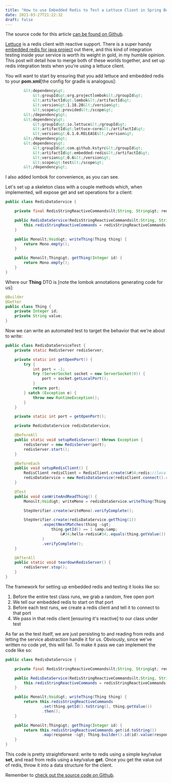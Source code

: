 ```yaml
---
title: "How to use Embedded Redis to Test a Lettuce Client in Spring Boot Webflux"
date: 2021-03-27T21:22:32
draft: false
---
```


The source code for this article [can be found on Github](https://github.com/nfisher23/reactive-programming-webflux/tree/master/reactive-redis).

[Lettuce](https://github.com/lettuce-io/lettuce-core) is a redis client with reactive support. There is a super handy [embedded redis for java project](https://github.com/kstyrc/embedded-redis) out there, and this kind of integration testing inside your service is worth its weight in gold, in my humble opinion. This post will detail how to merge both of these worlds together, and set up redis integration tests when you&#39;re using a lettuce client.

You will want to start by ensuring that you add lettuce and embedded redis to your **pom.xml**\[the config for gradle is analogous\]:

```xml
        &lt;dependency&gt;
            &lt;groupId&gt;org.projectlombok&lt;/groupId&gt;
            &lt;artifactId&gt;lombok&lt;/artifactId&gt;
            &lt;version&gt;1.18.20&lt;/version&gt;
            &lt;scope&gt;provided&lt;/scope&gt;
        &lt;/dependency&gt;
        &lt;dependency&gt;
            &lt;groupId&gt;io.lettuce&lt;/groupId&gt;
            &lt;artifactId&gt;lettuce-core&lt;/artifactId&gt;
            &lt;version&gt;6.1.0.RELEASE&lt;/version&gt;
        &lt;/dependency&gt;
        &lt;dependency&gt;
            &lt;groupId&gt;com.github.kstyrc&lt;/groupId&gt;
            &lt;artifactId&gt;embedded-redis&lt;/artifactId&gt;
            &lt;version&gt;0.6&lt;/version&gt;
            &lt;scope&gt;test&lt;/scope&gt;
        &lt;/dependency&gt;

```

I also added lombok for convenience, as you can see.

Let&#39;s set up a skeleton class with a couple methods which, when implemented, will expose get and set operations for a client:

```java
public class RedisDataService {

    private final RedisStringReactiveCommands&lt;String, String&gt; redisStringReactiveCommands;

    public RedisDataService(RedisStringReactiveCommands&lt;String, String&gt; redisStringReactiveCommands) {
        this.redisStringReactiveCommands = redisStringReactiveCommands;
    }

    public Mono&lt;Void&gt; writeThing(Thing thing) {
        return Mono.empty();
    }

    public Mono&lt;Thing&gt; getThing(Integer id) {
        return Mono.empty();
    }
}

```

Where our **Thing** DTO is \[note the lombok annotations generating code for us\]:

```java
@Builder
@Getter
public class Thing {
    private Integer id;
    private String value;
}

```

Now we can write an automated test to target the behavior that we&#39;re about to write:

```java
public class RedisDataServiceTest {
    private static RedisServer redisServer;

    private static int getOpenPort() {
        try {
            int port = -1;
            try (ServerSocket socket = new ServerSocket(0)) {
                port = socket.getLocalPort();
            }
            return port;
        } catch (Exception e) {
            throw new RuntimeException();
        }
    }

    private static int port = getOpenPort();

    private RedisDataService redisDataService;

    @BeforeAll
    public static void setupRedisServer() throws Exception {
        redisServer = new RedisServer(port);
        redisServer.start();
    }

    @BeforeEach
    public void setupRedisClient() {
        RedisClient redisClient = RedisClient.create(&#34;redis://localhost:&#34; &#43; port);
        redisDataService = new RedisDataService(redisClient.connect().reactive());
    }

    @Test
    public void canWriteAndReadThing() {
        Mono&lt;Void&gt; writeMono = redisDataService.writeThing(Thing.builder().id(1).value(&#34;hello-redis&#34;).build());

        StepVerifier.create(writeMono).verifyComplete();

        StepVerifier.create(redisDataService.getThing(1))
                .expectNextMatches(thing -&gt;
                    thing.getId() == 1 &amp;&amp;
                        &#34;hello-redis&#34;.equals(thing.getValue())
                )
                .verifyComplete();
    }

    @AfterAll
    public static void teardownRedisServer() {
        redisServer.stop();
    }
}

```

The framework for setting up embedded redis and testing it looks like so:

1. Before the entire test class runs, we grab a random, free open port
2. We tell our embedded redis to start on that port
3. Before each test runs, we create a redis client and tell it to connect to that port
4. We pass in that redis client \[ensuring it&#39;s reactive\] to our class under test

As far as the test itself, we are just persisting to and reading from redis and letting the service abstraction handle it for us. Obviously, since we&#39;ve written no code yet, this will fail. To make it pass we can implement the code like so:

```java
public class RedisDataService {

    private final RedisStringReactiveCommands&lt;String, String&gt; redisStringReactiveCommands;

    public RedisDataService(RedisStringReactiveCommands&lt;String, String&gt; redisStringReactiveCommands) {
        this.redisStringReactiveCommands = redisStringReactiveCommands;
    }

    public Mono&lt;Void&gt; writeThing(Thing thing) {
        return this.redisStringReactiveCommands
                .set(thing.getId().toString(), thing.getValue())
                .then();
    }

    public Mono&lt;Thing&gt; getThing(Integer id) {
        return this.redisStringReactiveCommands.get(id.toString())
                .map(response -&gt; Thing.builder().id(id).value(response).build());
    }
}

```

This code is pretty straightforward: write to redis using a simple key/value **set**, and read from redis using a key/value **get**. Once you get the value out of redis, throw it into a data structure for the client.

Remember to [check out the source code on Github](https://github.com/nfisher23/reactive-programming-webflux/tree/master/reactive-redis).
